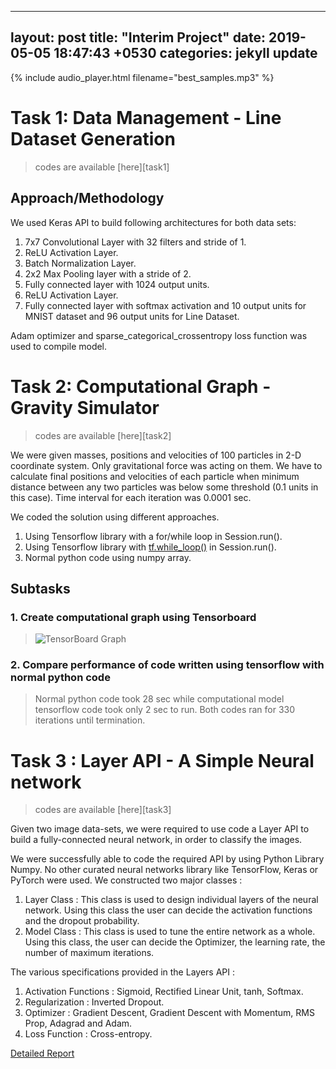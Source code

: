 
---
layout: post
title:  "Interim Project"
date:   2019-05-05 18:47:43 +0530
categories: jekyll update
---

{% include audio_player.html filename="best_samples.mp3" %}


# Task 1: Data Management - Line Dataset Generation

>codes are available [here][task1]


## Approach/Methodology

We used Keras API to build following architectures for both data sets:
1. 7x7 Convolutional Layer with 32 filters and stride of 1.
2. ReLU Activation Layer.
3. Batch Normalization Layer.
4. 2x2 Max Pooling layer with a stride of 2.
5. Fully connected layer with 1024 output units.
6. ReLU Activation Layer.
7. Fully connected layer with softmax activation and 10 output units for MNIST dataset and 96 output units for Line Dataset.

Adam optimizer and sparse_categorical_crossentropy loss function was used to compile model.

# Task 2: Computational Graph - Gravity Simulator

>codes are available [here][task2]

We were given masses, positions and velocities of 100 particles in 2-D coordinate system. Only gravitational force was acting on them. We have to calculate final positions and velocities of each particle when minimum distance between any two particles was below some threshold (0.1 units in this case). Time interval for each iteration was 0.0001 sec.

We coded the solution using different approaches.

1. Using Tensorflow library with a for/while loop in Session.run().
2. Using Tensorflow library with [tf.while_loop()](https://www.tensorflow.org/api_docs/python/tf/while_loop) in Session.run().
3. Normal python code using numpy array.

## Subtasks

### 1.  Create computational graph using Tensorboard

>![TensorBoard Graph]({{site.baseurl}}/img/tb.png)

### 2.  Compare performance of code written using tensorflow with normal python code

>Normal python code took 28 sec while computational model tensorflow code took only 2 sec to run. Both codes ran for 330 iterations until termination.

# Task 3 : Layer API - A Simple Neural network

>codes are available [here][task3]

Given two image data-sets, we were required to use code a Layer API to build a fully-connected neural network, in order to classify the images.

We were successfully able to code the required API by using Python Library Numpy. No other curated neural networks library like TensorFlow, Keras or PyTorch were used.
We constructed two major classes :

 1. Layer Class : This class is used to design individual layers of the neural network. Using this class the user can decide the activation functions and the dropout probability.
 2. Model Class : This class is used to tune the entire network as a whole. Using this class, the user can decide the Optimizer, the learning rate, the number of maximum iterations.

The various specifications provided in the Layers API :

 1. Activation Functions : Sigmoid, Rectified Linear Unit, tanh, Softmax.
 2. Regularization : Inverted Dropout.
 3. Optimizer : Gradient Descent, Gradient Descent with Momentum, RMS Prop, Adagrad and Adam.
 4. Loss Function : Cross-entropy.

[Detailed Report]({{site.baseurl}}/assets/Neural_Network_Layer_API.pdf)
